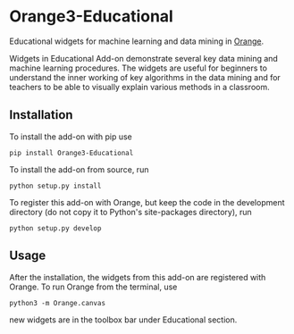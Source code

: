 Orange3-Educational
===================

Educational widgets for machine learning and data mining in 
[Orange](http://orange.biolab.si).

Widgets in Educational Add-on demonstrate several key data mining and machine learning procedures.
The widgets are useful for beginners to understand the inner working of key algorithms in the data
mining and for teachers to be able to visually explain various methods in a classroom.

Installation
------------

To install the add-on with pip use

    pip install Orange3-Educational

To install the add-on from source, run

    python setup.py install

To register this add-on with Orange, but keep the code in the development directory (do not copy it to 
Python's site-packages directory), run

    python setup.py develop

Usage
-----

After the installation, the widgets from this add-on are registered with
Orange. To run Orange from the terminal,
use

    python3 -m Orange.canvas

new widgets are in the toolbox bar under Educational section.
